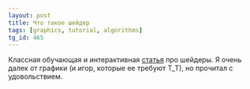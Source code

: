 ```yaml
---
layout: post
title: Что такое шейдер
tags: [graphics, tutorial, algorithms]
tg_id: 465
---
```

Классная обучающая и интерактивная [статья](https://www.mayerowitz.io/blog/a-journey-into-shaders) про шейдеры. Я очень далек от графики (и игор, которые ее требуют Т_Т), но прочитал с удовольствием.


